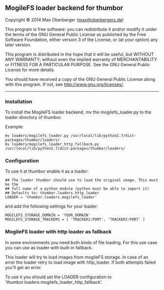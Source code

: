 MogileFS loader backend for thumbor
-----------
Copyright &copy; 2014 Max Oberberger (max@oberbergers.de)

This program is free software: you can redistribute it and/or modify
it under the terms of the GNU General Public License as published by
the Free Software Foundation, either version 3 of the License, or
(at your option) any later version.

This program is distributed in the hope that it will be useful,
but WITHOUT ANY WARRANTY; without even the implied warranty of
MERCHANTABILITY or FITNESS FOR A PARTICULAR PURPOSE. See the
GNU General Public License for more details.

You should have received a copy of the GNU General Public License
along with this program.  If not, see <http://www.gnu.org/licenses/>.

* * *

### Installation

To install the MogileFS loader backend, mv the mogilefs_loader.py to the
loader directory of thumbor.

Example:

    mv loaders/mogilefs_loader.py /usr/local/lib/python2.7/dist-packages/thumbor/loaders/
    mv loaders/mogilefs_loader_http_fallback.py /usr/local/lib/python2.7/dist-packages/thumbor/loaders/

### Configuration

To use it at thumbor enable it as a loader:

    ## The loader thumbor should use to load the original image. This must be the
    ## full name of a python module (python must be able to import it)
    ## Defaults to: thumbor.loaders.http_loader
    LOADER = 'thumbor.loaders.mogilefs_loader'

and add the following settings for your loader:

    MOGILEFS_STORAGE_DOMAIN = 'YOUR_DOMAIN'
    MOGILEFS_STORAGE_TRACKERS = [ 'TRACKER1:PORT', 'TRACKER2:PORT' ]

### MogileFS loader with http loader as fallback

In some environments you need both kinds of file loading. For this use case you
can use as loader with built-in fallback.

This loader will try to load images from mogileFS storage. In case of an error
the loader retry to load image with http_loader. If both attempts failed you'll
get an error.

To use it you should set the LOADER configuration to
'thumbor.loaders.mogilefs_loader_http_fallback'.
